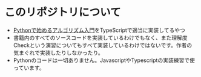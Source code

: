# このリポジトリについて
* [Pythonで始めるアルゴリズム入門](https://www.amazon.co.jp/Python%E3%81%A7%E3%81%AF%E3%81%98%E3%82%81%E3%82%8B%E3%82%A2%E3%83%AB%E3%82%B4%E3%83%AA%E3%82%BA%E3%83%A0%E5%85%A5%E9%96%80-%E4%BC%9D%E7%B5%B1%E7%9A%84%E3%81%AA%E3%82%A2%E3%83%AB%E3%82%B4%E3%83%AA%E3%82%BA%E3%83%A0%E3%81%A7%E5%AD%A6%E3%81%B6%E5%AE%9A%E7%9F%B3%E3%81%A8%E8%A8%88%E7%AE%97%E9%87%8F-%E5%A2%97%E4%BA%95-%E6%95%8F%E5%85%8B/dp/4798163236/ref=sr_1_6?__mk_ja_JP=%E3%82%AB%E3%82%BF%E3%82%AB%E3%83%8A&crid=1XIAG1C7DMQVG&keywords=python+%E3%82%A2%E3%83%AB%E3%82%B4%E3%83%AA%E3%82%BA%E3%83%A0&qid=1651631409&sprefix=python+%E3%82%A2%E3%83%AB%E3%82%B4%E3%83%AA%E3%82%BA%E3%83%A0%2Caps%2C207&sr=8-6)をTypeScriptで適当に実装してるやつ
* 書籍内のすべてのソースコードを実装しているわけでもなく、また理解度Checkという演習についてもすべて実装しているわけではないです。作者の気まぐれで実装したりしなかったり。
* Pythonのコードは一切ありません。JavascriptやTypescriptの実装練習で使っています。
